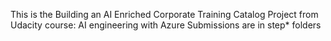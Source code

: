 This is the Building an AI Enriched Corporate Training Catalog Project from Udacity course: AI engineering with Azure
Submissions are in step* folders